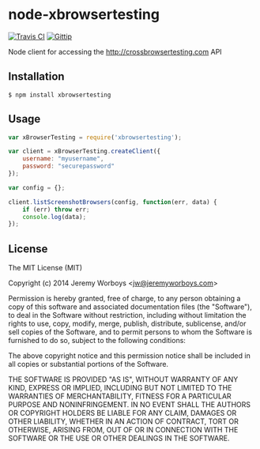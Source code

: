 # node-xbrowsertesting

[![Travis CI](http://img.shields.io/travis-ci/jeremyworboys/node-xbrowsertesting.png)](https://travis-ci.org/jeremyworboys/node-xbrowsertesting)
[![Gittip](http://img.shields.io/gittip/jeremyworboys.png)](https://www.gittip.com/jeremyworboys/)

Node client for accessing the http://crossbrowsertesting.com API

## Installation

    $ npm install xbrowsertesting

## Usage

```js
var xBrowserTesting = require('xbrowsertesting');

var client = xBrowserTesting.createClient({
    username: "myusername",
    password: "securepassword"
});

var config = {};

client.listScreenshotBrowsers(config, function(err, data) {
    if (err) throw err;
    console.log(data);
});
```

## License

The MIT License (MIT)

Copyright (c) 2014 Jeremy Worboys &lt;jw@jeremyworboys.com>

Permission is hereby granted, free of charge, to any person obtaining a copy of
this software and associated documentation files (the "Software"), to deal in
the Software without restriction, including without limitation the rights to
use, copy, modify, merge, publish, distribute, sublicense, and/or sell copies of
the Software, and to permit persons to whom the Software is furnished to do so,
subject to the following conditions:

The above copyright notice and this permission notice shall be included in all
copies or substantial portions of the Software.

THE SOFTWARE IS PROVIDED "AS IS", WITHOUT WARRANTY OF ANY KIND, EXPRESS OR
IMPLIED, INCLUDING BUT NOT LIMITED TO THE WARRANTIES OF MERCHANTABILITY, FITNESS
FOR A PARTICULAR PURPOSE AND NONINFRINGEMENT. IN NO EVENT SHALL THE AUTHORS OR
COPYRIGHT HOLDERS BE LIABLE FOR ANY CLAIM, DAMAGES OR OTHER LIABILITY, WHETHER
IN AN ACTION OF CONTRACT, TORT OR OTHERWISE, ARISING FROM, OUT OF OR IN
CONNECTION WITH THE SOFTWARE OR THE USE OR OTHER DEALINGS IN THE SOFTWARE.
